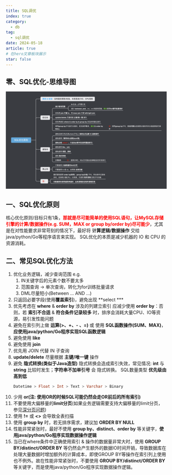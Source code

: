 ```yaml
---
title: SQL调优
index: true
category:
  - db
tag:
  - sql调优
date: 2024-05-18
article: true
# 在hero文章板块展示
star: false
---
```


<!-- more -->

## 零、SQL优化-思维导图
![](SQL优化原则.png)

## 一、SQL优化原则
核心优化原则/目标只有1条，**<font color="red">那就是尽可能简单的使用SQL语句，让MySQL存储引擎的计算/数据操作(e.g. SUM，MAX or group by/order by)尽可能少</font>**，尤其是在对性能要求非常苛刻的情况下，最好将 **计算逻辑/数据操作** 交给java/python/Go等程序语言来实现。
SQL优化的本质是减少机器的 IO 和 CPU 的资源消耗。


## 二、常见SQL优化方法
1. 优化业务逻辑，减少查询范围
    e.g. 
    1. IN关键字后的元素个数不要太多
    2. 范围查询 → 单次查询，转化为for训练批量请求
    3. DML尽量短小(Between … AND …)
2. 只返回必要字段(使用**覆盖索引**)，避免出现 **select *** 
3. 优先考虑在 **where** & **order by** 涉及的列建立索引
    应减少使用 **order by**：否则，若 **索引不合适** & **符合条件记录较多** 时，排序会消耗大量CPU、IO等资源，易引发性能问题
4. 避免在索引列上做 **运算(>、+、- 、=)** 或 使用 **SQL函数操作(SUM、MAX)**，**应使用java/python/Go程序实现SQL函数逻辑**
5. 避免使用 **like**
6. 避免使用 **join**
7. 优先用 JOIN 代替 IN 子查询
8. **update/delete** 尽量根据 **主键/唯一键** 操作
9. 避免 **隐式转换(类似于Java造型)**
    隐式转换会造成索引失效，常见情况: **int** 与 **string** 比较时发生；**字符串不加单引号** 会 隐式转换。
    SQL数量类型 **优先级由高到低**
    ```sql
    Datetime > Float > Int > Text > Varchar > Binary
    ```
10. 少用 **or(注: 使用OR的时候SQL可能仍然会走OR前后的所有索引)**
11. 不要使用大偏移量的**limit分页**(如果业务逻辑需要支持大偏移量的limit分页，参见[深分页问题](https://raysunwhut.github.io/system%20design/%E5%88%86%E9%A1%B5%E9%97%AE%E9%A2%98/%E6%B7%B1%E5%88%86%E9%A1%B5.html))
12. 使用 **!=** 或 **<>** 会导致全表扫描
13. 使用 **group by** 时，若无排序需求，建议加 **ORDER BY NULL**
14. 性能非常紧张时，最好不使用 **group by、distinct、order by** 等关键字，**使用java/python/Go程序实现数据操作逻辑**
14. 当已在where条件中正确使用索引 & 操作的数据量非常大时，使用 **GROUP BY/distinct/ORDER BY** 等仍然会产生额外的数据IO时间开销，导致数据库在处理大量数据时增加额外的计算成本，即使GROUP BY等操作在索引列上使用也不例外。故在性能非常紧张时，不要使用 **GROUP BY/distinct/ORDER BY** 等关键字，而是使用java/python/Go程序实现数据操作逻辑。




